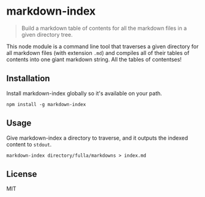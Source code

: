 # markdown-index

> Build a markdown table of contents for all the markdown files in a given directory tree.

This node module is a command line tool that traverses a given directory for all markdown files (with extension `.md`) and compiles all of their tables of contents into one giant markdown string. All the tables of contentses!

## Installation

Install markdown-index globally so it's available on your path.

```
npm install -g markdown-index
```

## Usage

Give markdown-index a directory to traverse, and it outputs the indexed content to `stdout`.

```
markdown-index directory/fulla/markdowns > index.md
```

## License

MIT
